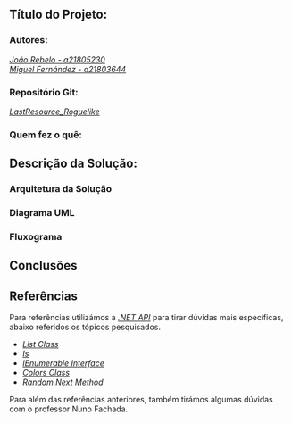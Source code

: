 ## Título do Projeto:

### Autores:

*[João Rebelo - a21805230](https://github.com/JBernardoRebelo)*<br />
*[Miguel Fernández - a21803644](https://github.com/MizuRyujin)*

### Repositório Git:

*[LastResource_Roguelike](https://github.com/JBernardoRebelo/LastResource_Roguelike)*

### Quem fez o quê:

## Descrição da Solução:

### Arquitetura da Solução

### Diagrama UML

### Fluxograma

## Conclusões

## Referências

Para referências utilizámos a
 *[.NET API](https://docs.microsoft.com/en-us/dotnet/api/?view=netcore-2.2)* 
 para tirar dúvidas mais específicas, abaixo referidos os tópicos pesquisados.

- *[List Class](https://docs.microsoft.com/en-us/dotnet/api/system.collections.generic.list-1?view=netcore-2.2)*
- *[Is](https://docs.microsoft.com/en-us/dotnet/csharp/language-reference/keywords/is)*
- *[IEnumerable Interface](https://docs.microsoft.com/en-us/dotnet/api/system.collections.ienumerable?view=netframework-4.8)*
- *[Colors Class](https://docs.microsoft.com/en-us/dotnet/api/system.windows.media.colors?view=netframework-4.8)*
- *[Random.Next Method](https://docs.microsoft.com/en-us/dotnet/api/system.random.next?view=netframework-4.8)*

Para além das referências anteriores,
 também tirámos algumas dúvidas com o professor Nuno Fachada.
